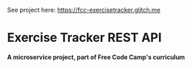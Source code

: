 See project here: https://fcc-exercisetracker.glitch.me

# Exercise Tracker REST API

#### A microservice project, part of Free Code Camp's curriculum


